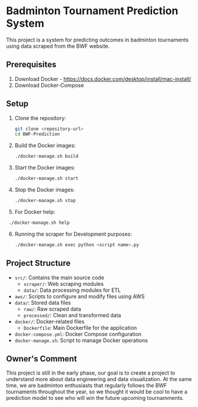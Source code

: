 # Badminton Tournament Prediction System

This project is a system for predicting outcomes in badminton tournaments using data scraped from the BWF website.

## Prerequisites
1. Download Docker - https://docs.docker.com/desktop/install/mac-install/
2. Download Docker-Compose
## Setup

1. Clone the repository:
   ```bash
   git clone <repository-url>
   cd BWF-Prediction
   ```

2. Build the Docker images:
   ```bash
   ./docker-manage.sh build
   ```

3. Start the Docker images:
   ```bash
   ./docker-manage.sh start
   ```

4. Stop the Docker images:
   ```bash
   ./docker-manage.sh stop
   ```

5. For Docker help:
  ```bash
   ./docker-manage.sh help
   ```

6. Running the scraper for Development purposes:
   ```bash
   ./docker-manage.sh exec python <script name>.py
   ```

## Project Structure

- `src/`: Contains the main source code
  - `scraper/`: Web scraping modules
  - `data/`: Data processing modules for ETL
- `aws/`: Scripts to configure and modify files using AWS
- `data/`: Stored data files
  - `raw/`: Raw scraped data
  - `processed/`: Clean and transformed data
- `docker/`: Docker-related files
  - `Dockerfile`: Main Dockerfile for the application
- `docker-compose.yml`: Docker Compose configuration
- `docker-manage.sh`: Script to manage Docker operations

## Owner's Comment

This project is still in the early phase, our goal is to create a project to understand more about data engineering and data visualization. At the same time, we are badminton enthusiasts that regularly follows the BWF tournaments throughout the year, so we thought it would be cool to have a prediction model to see who will win the future upcoming tournamments.
